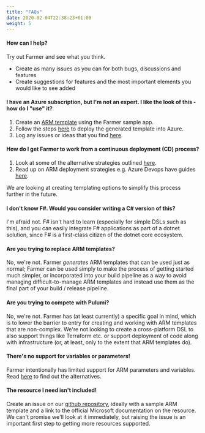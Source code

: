 ```yaml
---
title: "FAQs"
date: 2020-02-04T22:38:23+01:00
weight: 5
---
```


#### How can I help?
Try out Farmer and see what you think.
* Create as many issues as you can for both bugs, discussions and features
* Create suggestions for features and the most important elements you would like to see added

#### I have an Azure subscription, but I'm not an expert. I like the look of this - how do I "use" it?
1. Create an [ARM template](https://docs.microsoft.com/en-us/azure/azure-resource-manager/template-deployment-overview) using the Farmer sample app.
1. Follow the steps [here](../api-overview/writer) to deploy the generated template into Azure.
1. Log any issues or ideas that you find [here](https://github.com/CompositionalIT/farmer/issues/new).

#### How do I get Farmer to work from a continuous deployment (CD) process?
1. Look at some of the alternative strategies outlined [here](../deployment-guidance/).
2. Read up on ARM deployment strategies e.g. Azure Devops have guides [here](https://docs.microsoft.com/en-us/azure/azure-resource-manager/templates/add-template-to-azure-pipelines).

We are looking at creating templating options to simplify this process further in the future.

#### I don't know F#. Would you consider writing a C# version of this?
I'm afraid not. F# isn't hard to learn (especially for simple DSLs such as this), and you can easily integrate F# applications as part of a dotnet solution, since F# is a first-class citizen of the dotnet core ecosystem.

#### Are you trying to replace ARM templates?
No, we're not. Farmer *generates* ARM templates that can be used just as normal; Farmer can be used simply to make the process of getting started much simpler, or incorporated into your build pipeline as a way to avoid managing difficult-to-manage ARM templates and instead use them as the final part of your build / release pipeline.

#### Are you trying to compete with Pulumi?
No, we're not. Farmer has (at least currently) a specific goal in mind, which is to lower the barrier to entry for creating and working with ARM templates that are non-complex. We're not looking to create a cross-platform DSL to also support things like Terraform etc. or support deployment of code along with infrastructure (or, at least, only to the extent that ARM templates do).

#### There's no support for variables or parameters!
Farmer intentionally has limited support for ARM parameters and variables. Read [here](../api-overview/parameters) to find out the alternatives.

#### The resource I need isn't included!
Create an issue on our [github repository](https://github.com/CompositionalIT/farmer/issues), ideally with a sample ARM template and a link to the official Microsoft documentation on the resource. We can't promise we'll look at it immediately, but raising the issue is an important first step to getting more resources supported.
